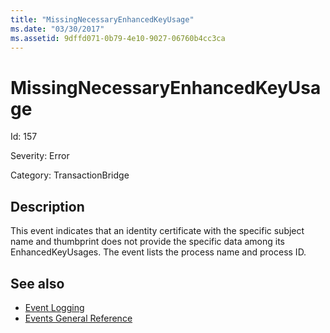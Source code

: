 ```yaml
---
title: "MissingNecessaryEnhancedKeyUsage"
ms.date: "03/30/2017"
ms.assetid: 9dffd071-0b79-4e10-9027-06760b4cc3ca
---
```

# MissingNecessaryEnhancedKeyUsage

Id: 157  
  
 Severity: Error  
  
 Category: TransactionBridge  
  
## Description  

 This event indicates that an identity certificate with the specific subject name and thumbprint does not provide the specific data among its EnhancedKeyUsages. The event lists the process name and process ID.  
  
## See also

- [Event Logging](index.md)
- [Events General Reference](events-general-reference.md)
